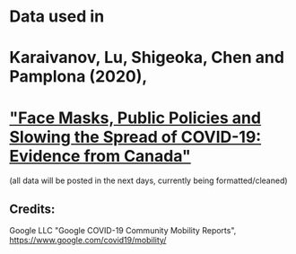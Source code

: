 # Data used in 
# Karaivanov, Lu, Shigeoka, Chen and Pamplona (2020),
# ["Face Masks, Public Policies and Slowing the Spread of COVID-19: Evidence from Canada"](https://github.com/C19-SFU-Econ/Public-Data/blob/master/KLSCP_covid.pdf) 

(all data will be posted in the next days, currently being formatted/cleaned)

Credits:
----------------
Google LLC "Google COVID-19 Community Mobility Reports", https://www.google.com/covid19/mobility/

